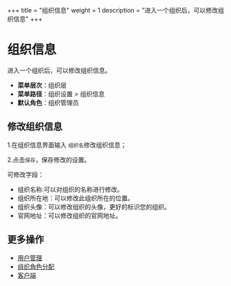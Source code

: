 ﻿+++
title = "组织信息"
weight = 1
description = "进入一个组织后，可以修改组织信息"
+++


# 组织信息


进入一个组织后，可以修改组织信息。



  - **菜单层次**：组织层
  - **菜单路径**：组织设置 > 组织信息
  - **默认角色**：组织管理员

<h2 id="1">修改组织信息</h2>



1.在组织信息界面输入 `组织名`修改组织信息；

2.点击`保存`，保存修改的设置。

可修改字段：



- 组织名称:可以对组织的名称进行修改。
- 组织所在地：可以修改此组织所在的位置。
- 组织头像：可以修改组织的头像，更好的标识您的组织。
- 官网地址：可以修改组织的官网地址。


## 更多操作
- [用户管理](../user)
- [组织角色分配](../role-assignment)
- [客户端](../client)

